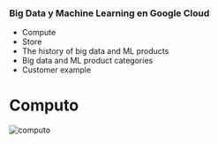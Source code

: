 ### Big Data y Machine Learning en Google Cloud

- Compute 
- Store
- The history of big data and ML products
- Big data and ML product categories
- Customer example

# Computo

![computo](Imagenes/compute_1.jpg)
